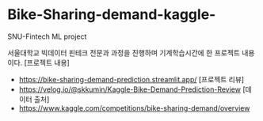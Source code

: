 # Bike-Sharing-demand-kaggle-
SNU-Fintech ML project

서울대학교 빅데이터 핀테크 전문과 과정을 진행하며 기계학습시간에 한 프로젝트 내용이다.
[프로젝트 내용]
 - https://bike-sharing-demand-prediction.streamlit.app/
[프로젝트 리뷰]
 - https://velog.io/@skkumin/Kaggle-Bike-Demand-Prediction-Review
[데이터 출처]
 - https://www.kaggle.com/competitions/bike-sharing-demand/overview
 
 

